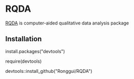 # RQDA

[RQDA](http://rqda.r-forge.r-project.org/) is computer-aided qualitative data analysis package

## Installation

install.packages("devtools")

require(devtools)

devtools::install_github("Ronggui/RQDA")
